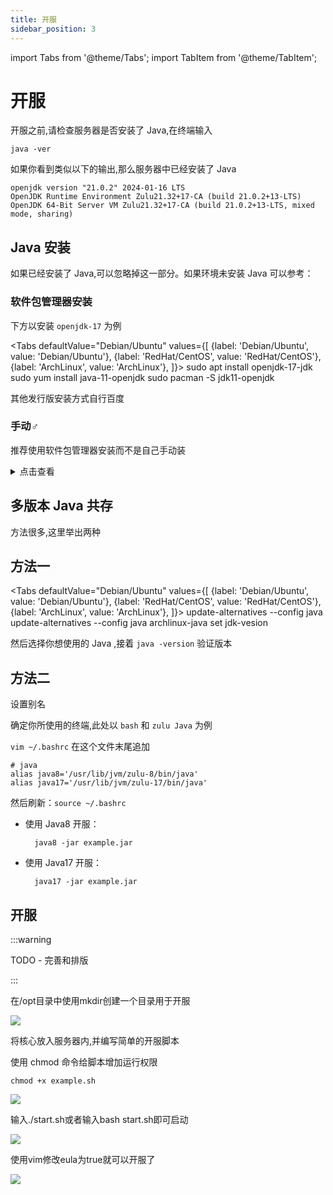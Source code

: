 ```yaml
---
title: 开服
sidebar_position: 3
---
```


import Tabs from '@theme/Tabs';
import TabItem from '@theme/TabItem';

# 开服

开服之前,请检查服务器是否安装了 Java,在终端输入

`java -ver`

如果你看到类似以下的输出,那么服务器中已经安装了 Java

```
openjdk version "21.0.2" 2024-01-16 LTS
OpenJDK Runtime Environment Zulu21.32+17-CA (build 21.0.2+13-LTS)
OpenJDK 64-Bit Server VM Zulu21.32+17-CA (build 21.0.2+13-LTS, mixed mode, sharing)
```

## Java 安装

如果已经安装了 Java,可以忽略掉这一部分。如果环境未安装 Java 可以参考：

### 软件包管理器安装

下方以安装 `openjdk-17` 为例

<Tabs
  defaultValue="Debian/Ubuntu"
  values={[
    {label: 'Debian/Ubuntu', value: 'Debian/Ubuntu'},
    {label: 'RedHat/CentOS', value: 'RedHat/CentOS'},
    {label: 'ArchLinux', value: 'ArchLinux'},
  ]}>
  <TabItem value="Debian/Ubuntu">sudo apt install openjdk-17-jdk</TabItem>
  <TabItem value="RedHat/CentOS">sudo yum install java-11-openjdk</TabItem>
  <TabItem value="ArchLinux">sudo pacman -S jdk11-openjdk</TabItem>
</Tabs>

其他发行版安装方式自行百度

### 手动♂

推荐使用软件包管理器安装而不是自己手动装

<details>
    <summary>点击查看</summary>

一般来说,在 Linux 中进行软件安装部署会放在 `/opt` 目录下,我们也遵循这个规则,当然你也可以不遵循

使用cd切换到/opt目录

`cd /opt`

### 下载

#### SFTP 文件传输

不熟悉 wget 时,先使用 Windows 前往[zulu下载](https://www.azul.com/downloads/?package=jdk#zulu),下载再使用 SFTP 软件上传到服务器 `/opt` 目录下。

![](_images/Linux开服/开服/1.png)

#### wegt 下载

使用 wget 指令下载

`wget https://cdn.azul.com/zulu/bin/zulu21.34.19-ca-jdk21.0.3-linux_x64.tar.gz`

![](_images/Linux开服/开服/2.png)

### 压缩包解压

解压压缩包：

![](_images/Linux开服/开服/3.png)

将目录重命名为 jdk21 ：

![](_images/Linux开服/开服/4.png)

这样就算是安装好了(PS：这里的操作仅适用于开服使用,若需要其他需要jdk的操作请使用包管理器安装openjdk)

</details>

## 多版本 Java 共存

方法很多,这里举出两种

## 方法一

<Tabs
  defaultValue="Debian/Ubuntu"
  values={[
    {label: 'Debian/Ubuntu', value: 'Debian/Ubuntu'},
    {label: 'RedHat/CentOS', value: 'RedHat/CentOS'},
    {label: 'ArchLinux', value: 'ArchLinux'},
  ]}>
  <TabItem value="Debian/Ubuntu">update-alternatives --config java</TabItem>
  <TabItem value="RedHat/CentOS">update-alternatives --config java</TabItem>
  <TabItem value="ArchLinux">archlinux-java set jdk-vesion</TabItem>
</Tabs>

然后选择你想使用的 Java ,接着 `java -version` 验证版本

## 方法二

设置别名

确定你所使用的终端,此处以 `bash`  和 `zulu Java` 为例

`vim ~/.bashrc` 在这个文件末尾追加

```
# java
alias java8='/usr/lib/jvm/zulu-8/bin/java'
alias java17='/usr/lib/jvm/zulu-17/bin/java'
```

然后刷新：`source ~/.bashrc`

- 使用 Java8 开服：

        java8 -jar example.jar

- 使用 Java17 开服：

        java17 -jar example.jar

## 开服

:::warning

TODO - 完善和排版

:::

在/opt目录中使用mkdir创建一个目录用于开服

![](_images/Linux开服/开服/5.png)

将核心放入服务器内,并编写简单的开服脚本

使用 chmod 命令给脚本增加运行权限

```
chmod +x example.sh
```

![](_images/Linux开服/开服/6.png)

输入./start.sh或者输入bash start.sh即可启动

![](_images/Linux开服/开服/7.png)

使用vim修改eula为true就可以开服了

![](_images/Linux开服/开服/8.png)
